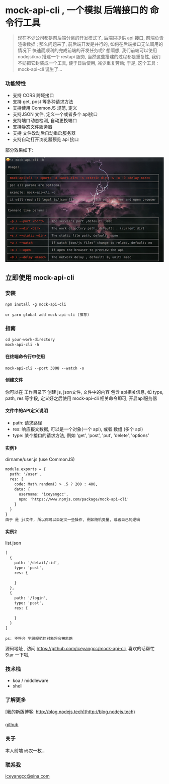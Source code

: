 
# mock-api-cli , 一个模拟 后端接口的 命令行工具

> 现在不少公司都是前后端分离的开发模式了, 后端只提供 api 接口, 前端负责渲染数据 ; 那么问题来了, 前后端开发是并行的, 如何在后端接口无法调用的情况下 快速而顺利的完成前端的开发任务呢? 想啊想, 我们前端可以使用 nodejs/koa 搭建一个 restapi 服务, 当然这些搭建的过程都是重复性, 我们不妨把它封装成一个工具, 便于日后使用, 减少重复劳动; 于是, 这个工具 : mock-api-cli 诞生了...

### 功能特性
* 支持 CORS 跨域接口
* 支持 get, post 等多种请求方法
* 支持使用 CommonJS 规范, 定义
* 支持JSON 文件, 定义一个或者多个 api接口
* 支持端口动态检测, 自动更换端口
* 支持静态文件服务器
* 支持 文件改动后自动重启服务器 
* 支持自动打开浏览器预览 api 接口

部分效果如下:

![](https://raw.githubusercontent.com/iceyangcc/mock-api-cli/master/images/cli-h.png)

## 立即使用 mock-api-cli 

### 安装

```text
npm install -g mock-api-cli

or yarn global add mock-api-cli (推荐)
```

### 指南

```text
cd your-work-directory
mock-api-cli -h 
```
> 

#### 在终端命令行中使用
```text
mock-api-cli --port 3008 --watch -o
```

#### 创建文件
你可以在 工作目录下 创建 js, json文件, 文件中的内容 包含 api相关信息, 如 type, path, res 等字段, 定义好之后使用 
mock-api-cli 相关命令即可, 开启api服务器


#### 文件中的API定义说明

* path: 请求路径
* res:  响应报文数据, 可以是一个对象(一个 api), 或者 数组 (多个 api)
* type: 某个接口的请求方法, 例如 'get', 'post', 'put', 'delete', 'options'

#### 实例1: 
dirname/user.js (use CommonJS)

```text
module.exports = {
  path: '/user',
  res: {
    code: Math.random() > .5 ? 200 : 400,
    data: {
      username: 'iceyangcc',
      npm: 'https://www.npmjs.com/package/mock-api-cli'
    }
  }
}
由于 是 js文件, 所以你可以自定义一些操作, 例如随机变量, 或者自己的逻辑
```

#### 实例2 
list.json 

```text
[
  {
    path: '/detail/:id',
    type: 'post',
    res: {

    }
  },
  {
    path: '/login',
    type: 'post',
    res: {

    }
  }
]

ps: 不符合 字段规范的对象将会被忽略
```

源码地址 , 访问 https://github.com/iceyangcc/mock-api-cli, 喜欢的话帮忙 Star 一下啦, 

### 技术栈
* koa / middleware
* shell

### 了解更多
[我的新版博客: http://blog.nodejs.tech](http://blog.nodejs.tech)
#####  
[github](https://github.com/iceyangcc)

### 关于
本人前端 码农一枚...

### 联系我
iceyangcc@sina.com





